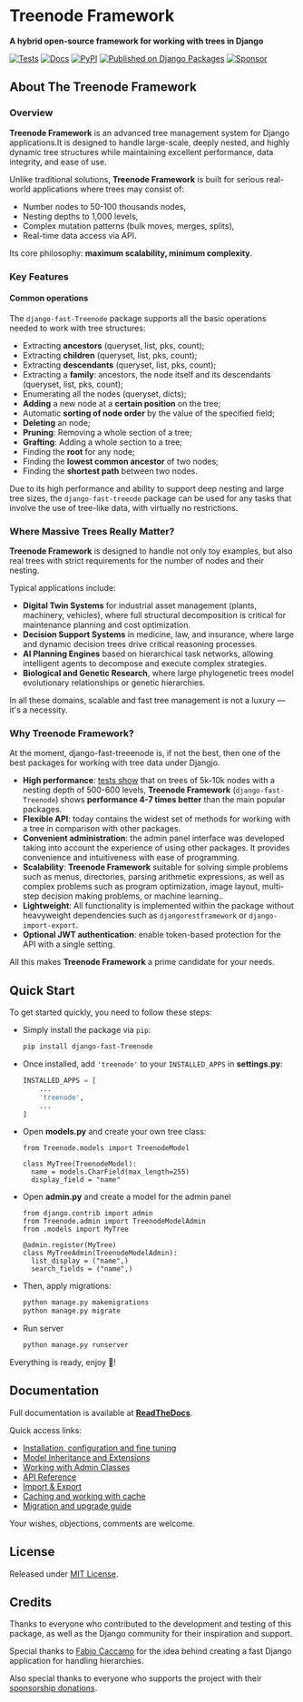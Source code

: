# Treenode Framework
**A hybrid open-source framework for working with trees in Django**

[![Tests](https://github.com/TimurKady/django-fast-treenode/actions/workflows/test.yaml/badge.svg?branch=main)](https://github.com/TimurKady/django-fast-treenode/actions/workflows/test.yaml)
[![Docs](https://readthedocs.org/projects/django-fast-treenode/badge/?version=latest)](https://django-fast-treenode.readthedocs.io/)
[![PyPI](https://img.shields.io/pypi/v/django-fast-treenode.svg)](https://pypi.org/project/django-fast-Treenode/)
[![Published on Django Packages](https://img.shields.io/badge/Published%20on-Django%20Packages-0c3c26)](https://djangopackages.org/packages/p/django-fast-treenode/)
[![Sponsor](https://img.shields.io/github/sponsors/TimurKady)](https://github.com/sponsors/TimurKady)

## About The Treenode Framework
### Overview

**Treenode Framework** is an advanced tree management system for Django applications.It is designed to handle large-scale, deeply nested, and highly dynamic tree structures while maintaining excellent performance, data integrity, and ease of use.

Unlike traditional solutions, **Treenode Framework** is built for serious real-world applications where trees may consist of:

- Number nodes to 50-100 thousands nodes,
- Nesting depths to 1,000 levels,
- Complex mutation patterns (bulk moves, merges, splits),
- Real-time data access via API.

Its core philosophy: **maximum scalability, minimum complexity**.

### Key Features
#### Common operations
The `django-fast-Treenode` package supports all the basic operations needed to work with tree structures:

- Extracting **ancestors** (queryset, list, pks, count);
- Extracting **children** (queryset, list, pks, count);
- Extracting **descendants** (queryset, list, pks, count);
- Extracting a **family**: ancestors, the node itself and its descendants (queryset, list, pks, count);
- Enumerating all the nodes (queryset, dicts);
- **Adding** a new node at a **certain position** on the tree;
- Automatic **sorting of node order** by the value of the specified field;
- **Deleting** an node;
- **Pruning**: Removing a whole section of a tree;
- **Grafting**: Adding a whole section to a tree;
- Finding the **root** for any node;
- Finding the **lowest common ancestor** of two nodes;
- Finding the **shortest path** between two nodes.

Due to its high performance and ability to support deep nesting and large tree sizes, the `django-fast-treeode` package can be used for any tasks that involve the use of tree-like data, with virtually no restrictions.

### Where Massive Trees Really Matter?

**Treenode Framework** is designed to handle not only toy examples, but also real trees with strict requirements for the number of nodes and their nesting.

Typical applications include:

- **Digital Twin Systems** for industrial asset management (plants, machinery, vehicles), where full structural decomposition is critical for maintenance planning and cost optimization.
- **Decision Support Systems** in medicine, law, and insurance, where large and dynamic decision trees drive critical reasoning processes.
- **AI Planning Engines** based on hierarchical task networks, allowing intelligent agents to decompose and execute complex strategies.
- **Biological and Genetic Research**, where large phylogenetic trees model evolutionary relationships or genetic hierarchies.

In all these domains, scalable and fast tree management is not a luxury — it's a necessity.

### Why Treenode Framework?
At the moment, django-fast-treeenode is, if not the best, then one of the best packages for working with tree data under Djangjo.

- **High performance**: [tests show](docs/about.md#benchmark-tests) that on trees of 5k-10k nodes with a nesting depth of 500-600 levels, **Treenode Framework** (`django-fast-Treenode`) shows **performance 4-7 times better** than the main popular packages.
- **Flexible API**: today contains the widest set of methods for working with a tree in comparison with other packages.
- **Convenient administration**: the admin panel interface was developed taking into account the experience of using other packages. It provides convenience and intuitiveness with ease of programming.
- **Scalability**: **Treenode Framework** suitable for solving simple problems such as menus, directories, parsing arithmetic expressions, as well as complex problems such as program optimization, image layout, multi-step decision making problems, or machine learning..
- **Lightweight**: All functionality is implemented within the package without heavyweight dependencies such as `djangorestframework` or `django-import-export`.
- **Optional JWT authentication**: enable token-based protection for the API with a single setting.

All this makes **Treenode Framework** a prime candidate for your needs.

## Quick Start
To get started quickly, you need to follow these steps:

- Simply install the package via `pip`:
  ```sh
  pip install django-fast-Treenode
  ```
- Once installed, add `'treenode'` to your `INSTALLED_APPS` in **settings.py**:
  ```python {title="settings.py"}
  INSTALLED_APPS = [
      ...
      'treenode',
      ...
  ]
  ```

- Open **models.py** and create your own tree class:
  ```
  from Treenode.models import TreenodeModel

  class MyTree(TreenodeModel):
    name = models.CharField(max_length=255)
    display_field = "name"
  ```

- Open **admin.py** and create a model for the admin panel
  ```
  from django.contrib import admin
  from Treenode.admin import TreenodeModelAdmin
  from .models import MyTree

  @admin.register(MyTree)
  class MyTreeAdmin(TreenodeModelAdmin):
    list_display = ("name",)
    search_fields = ("name",)
  ```

- Then, apply migrations:
  ```sh
  python manage.py makemigrations
  python manage.py migrate
  ```

- Run server
  ```sh
  python manage.py runserver
  ```
Everything is ready, enjoy 🎉!

## Documentation
Full documentation is available at **[ReadTheDocs](https://django-fast-Treenode.readthedocs.io/)**.

Quick access links:
* [Installation, configuration and fine tuning](https://django-fast-Treenode.readthedocs.io/installation/)
* [Model Inheritance and Extensions](https://django-fast-Treenode.readthedocs.io/models/)
* [Working with Admin Classes](https://django-fast-Treenode.readthedocs.io/admin/)
* [API Reference](https://django-fast-Treenode.readthedocs.io/api/)
* [Import & Export](https://django-fast-Treenode.readthedocs.io/import_export/)
* [Caching and working with cache](https://django-fast-Treenode.readthedocs.io/cache/)
* [Migration and upgrade guide](https://django-fast-Treenode.readthedocs.io/migration/)

Your wishes, objections, comments are welcome.

## License
Released under [MIT License](https://github.com/TimurKady/django-fast-Treenode/blob/main/LICENSE).

## Credits
Thanks to everyone who contributed to the development and testing of this package, as well as the Django community for their inspiration and support. 

Special thanks to [Fabio Caccamo](https://github.com/fabiocaccamo) for the idea behind creating a fast Django application for handling hierarchies.

Also special thanks to everyone who supports the project with their [sponsorship donations](https://github.com/sponsors/TimurKady).
